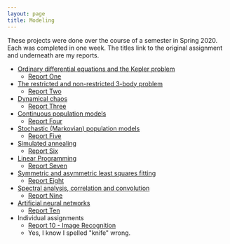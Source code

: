 ```yaml
---
layout: page
title: Modeling
---
```


These projects were done over the course of a semester in Spring 2020. Each was completed in one week. The titles link to the original
assignment and underneath are my reports.

* [Ordinary differential equations and the Kepler problem](http://aprsa.villanova.edu/files/2020_spring_ast3148_02.pdf)  
	* [Report One](https://rggs.github.io/modeling/Modeling_1.pdf)  
* [The restricted and non-restricted 3-body problem](http://aprsa.villanova.edu/files/2020_spring_ast3148_03.pdf)  
	* [Report Two](https://rggs.github.io/modeling/Modeling_2.pdf)  
* [Dynamical chaos](http://aprsa.villanova.edu/files/2020_spring_ast3148_04.pdf)  
	* [Report Three](https://rggs.github.io/modeling/Modeling_3.pdf)  
* [Continuous population models](http://aprsa.villanova.edu/files/2020_spring_ast3148_05.pdf)  
	* [Report Four](https://rggs.github.io/modeling/Modeling_4.pdf)  
* [Stochastic (Markovian) population models](http://aprsa.villanova.edu/files/2020_spring_ast3148_06.pdf)  
	* [Report Five](https://rggs.github.io/modeling/Modeling_5.pdf)  
* [Simulated annealing](http://aprsa.villanova.edu/files/2020_spring_ast3148_07.pdf)  
	* [Report Six](https://rggs.github.io/modeling/Modeling_6.pdf)  
* [Linear Programming](http://aprsa.villanova.edu/files/2020_spring_ast3148_08.pdf)  
	* [Report Seven](https://rggs.github.io/modeling/Modeling_7.pdf)  
* [Symmetric and asymmetric least squares fitting](http://aprsa.villanova.edu/files/2020_spring_ast3148_09.pdf)  
	* [Report Eight](https://rggs.github.io/modeling/Modeling_8.pdf)  
* [Spectral analysis, correlation and convolution](http://aprsa.villanova.edu/files/2020_spring_ast3148_10.pdf)  
	* [Report Nine](https://rggs.github.io/modeling/Modeling_9.pdf)  
* [Artificial neural networks](http://aprsa.villanova.edu/files/2020_spring_ast3148_11.pdf)  
	* [Report Ten](https://rggs.github.io/modeling/Modeling_10.pdf)  
* Individual assignments  
	* [Report 10 - Image Recognition](https://rggs.github.io/modeling/Individual_Project.pdf) 
	* Yes, I know I spelled "knife" wrong. 
